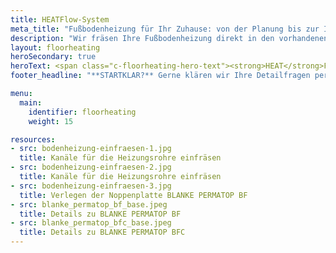 ```yaml
---
title: HEATFlow-System
meta_title: "Fußbodenheizung für Ihr Zuhause: von der Planung bis zur Installation | Terra Bodenbeläge aus Freiburg-Opfingen"
description: "Wir fräsen Ihre Fußbodenheizung direkt in den vorhandenen Estrich und machen Ihren Boden so zum Wohlfühlbereich."
layout: floorheating
heroSecondary: true
heroText: <span class="c-floorheating-hero-text"><strong>HEAT</strong>Flow-System</span><br/><span class='c-floorheating-hero-text c-floorheating-hero-text__subtitle'><strong>FUSSBODENHEIZUNG</strong><br/><span>für Ihr Zuhause</span></span>
footer_headline: "**STARTKLAR?** Gerne klären wir Ihre Detailfragen persönlich. Sprechen Sie uns unverbindlich an."

menu:
  main:
    identifier: floorheating
    weight: 15

resources:
- src: bodenheizung-einfraesen-1.jpg
  title: Kanäle für die Heizungsrohre einfräsen
- src: bodenheizung-einfraesen-2.jpg
  title: Kanäle für die Heizungsrohre einfräsen
- src: bodenheizung-einfraesen-3.jpg
  title: Verlegen der Noppenplatte BLANKE PERMATOP BF
- src: blanke_permatop_bf_base.jpeg
  title: Details zu BLANKE PERMATOP BF
- src: blanke_permatop_bfc_base.jpeg
  title: Details zu BLANKE PERMATOP BFC
---
```

